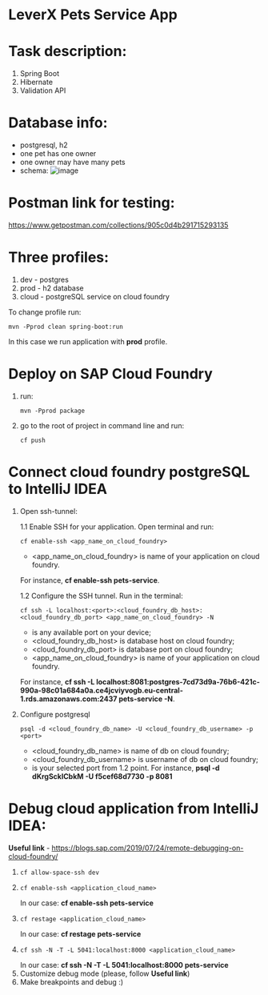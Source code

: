 # LeverX Pets Service App

# Task description:
1) Spring Boot
3) Hibernate
4) Validation API

# Database info:
- postgresql, h2
- one pet has one owner
- one owner may have many pets
- schema:
![image](https://user-images.githubusercontent.com/58391822/119480600-828e4400-bd5a-11eb-9b82-3a1f5f82d4ed.png)

# Postman link for testing:
https://www.getpostman.com/collections/905c0d4b291715293135

# Three profiles:
1) dev - postgres
2) prod - h2 database
3) cloud - postgreSQL service on cloud foundry

To change profile run: 
```
mvn -Pprod clean spring-boot:run
```
In this case we run application with **prod** profile.

# Deploy on SAP Cloud Foundry
1. run: 
   ```
   mvn -Pprod package
   ```
2. go to the root of project in command line and run:
   ```
   cf push
   ```
   
# Connect cloud foundry postgreSQL to IntelliJ IDEA
1. Open ssh-tunnel:
   
   1.1 Enable SSH for your application. Open terminal and run:
   ```
   cf enable-ssh <app_name_on_cloud_foundry>
   ```
   - <app_name_on_cloud_foundry> is name of your application on cloud foundry. 
     
   For instance, **cf enable-ssh pets-service**.

   1.2 Configure the SSH tunnel. Run in the terminal:
   ```
   cf ssh -L localhost:<port>:<cloud_foundry_db_host>:<cloud_foundry_db_port> <app_name_on_cloud_foundry> -N
   ```
   - <port> is any available port on your device;
   - <cloud_foundry_db_host> is database host on cloud foundry;
   - <cloud_foundry_db_port> is database port on cloud foundry;
   - <app_name_on_cloud_foundry> is name of your application on cloud foundry. 
     
   For instance, **cf ssh -L localhost:8081:postgres-7cd73d9a-76b6-421c-990a-98c01a684a0a.ce4jcviyvogb.eu-central-1.rds.amazonaws.com:2437 pets-service -N**.

2. Configure postgresql
   ```
   psql -d <cloud_foundry_db_name> -U <cloud_foundry_db_username> -p <port>
   ```
   - <cloud_foundry_db_name> is name of db on cloud foundry;
   - <cloud_foundry_db_username> is username of db on cloud foundry;
   - <port> is your selected port from 1.2 point.
   For instance, **psql -d dKrgScklCbkM -U f5cef68d7730 -p 8081**

# Debug cloud application from IntelliJ IDEA:

**Useful link** - https://blogs.sap.com/2019/07/24/remote-debugging-on-cloud-foundry/

1. 
   ```
   cf allow-space-ssh dev
   ```
2. ```
   cf enable-ssh <application_cloud_name>
   ```
   In our case: **cf enable-ssh pets-service**
3. ```
   cf restage <application_cloud_name>
   ```
   In our case: **cf restage pets-service**
4. ```
   cf ssh -N -T -L 5041:localhost:8000 <application_cloud_name>
   ```
   In our case: **cf ssh -N -T -L 5041:localhost:8000 pets-service**
5. Customize debug mode (please, follow **Useful link**)
6. Make breakpoints and debug :)